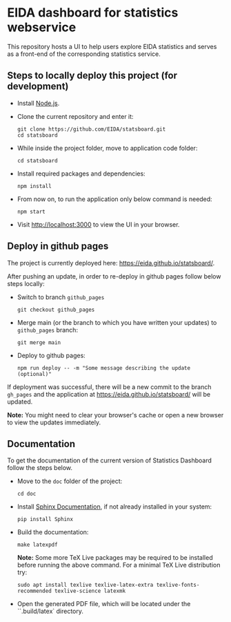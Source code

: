 # EIDA dashboard for statistics webservice

This repository hosts a UI to help users explore EIDA statistics and serves as a front-end of the corresponding statistics service.

## Steps to locally deploy this project (for development)

 - Install [Node.js](https://nodejs.org).

 - Clone the current repository and enter it:
   ```
   git clone https://github.com/EIDA/statsboard.git
   cd statsboard
   ```

 - While inside the project folder, move to application code folder:
   ```
   cd statsboard
   ```

 - Install required packages and dependencies:
   ```
   npm install
   ```

 - From now on, to run the application only below command is needed:
   ```
   npm start
   ```

 - Visit [http://localhost:3000](http://localhost:3000) to view the UI in your browser.

## Deploy in github pages

The project is currently deployed here: https://eida.github.io/statsboard/.

After pushing an update, in order to re-deploy in github pages follow below steps locally:

 - Switch to branch `github_pages`
   ```
   git checkout github_pages
   ```

 - Merge main (or the branch to which you have written your updates) to `github_pages` branch:
   ```
   git merge main
   ```

 - Deploy to github pages:
   ```
   npm run deploy -- -m "Some message describing the update (optional)"
   ```

If deployment was successful, there will be a new commit to the branch `gh_pages` and the application at https://eida.github.io/statsboard/ will be updated.

**Note:** You might need to clear your browser's cache or open a new browser to view the updates immediately.


## Documentation

To get the documentation of the current version of Statistics Dashboard follow the steps below.

- Move to the `doc` folder of the project:
  ```
  cd doc
  ```

- Install [Sphinx Documentation](https://www.sphinx-doc.org/en/master/), if not already installed in your system:
  ```
  pip install Sphinx
  ```

- Build the documentation:
  ```
  make latexpdf
  ```
  **Note:** Some more TeX Live packages may be required to be installed before running the above command. For a minimal TeX Live distribution try:
  ```
  sudo apt install texlive texlive-latex-extra texlive-fonts-recommended texlive-science latexmk
  ```

- Open the generated PDF file, which will be located under the ``.build/latex` directory.
